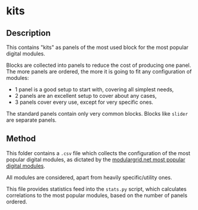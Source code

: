 # kits

## Description

This contains "kits" as panels of the most used block for the most popular digital modules.

Blocks are collected into panels to reduce the cost of producing one panel. The more panels
are ordered, the more it is going to fit any configuration of modules:
- 1 panel is a good setup to start with, covering all simplest needs,
- 2 panels are an excellent setup to cover about any cases,
- 3 panels cover every use, except for very specific ones.

The standard panels contain only very common blocks. Blocks like `slider` are separate
panels.


## Method

This folder contains a `.csv` file which collects the configuration of the most popular
digital modules, as dictated by the
[modulargrid.net most popular digital modules](https://www.modulargrid.net/e/modules/browser?SearchName=&SearchVendor=&SearchFunction=12&SearchSecondaryfunction=&SearchHeight=&SearchTe=&SearchTemethod=max&SearchBuildtype=&SearchLifecycle=&SearchSet=all&SearchMarketplace=&SearchIsmodeled=0&SearchShowothers=0&order=popular&direction=asc).

All modules are considered, apart from heavily specific/utility ones.

This file provides statistics feed into the `stats.py` script, which calculates correlations
to the most popular modules, based on the number of panels ordered.
